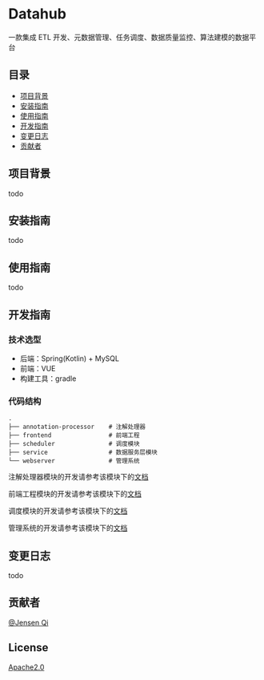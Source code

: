 # Datahub
一款集成 ETL 开发、元数据管理、任务调度、数据质量监控、算法建模的数据平台

## 目录
* [项目背景](#项目背景)
* [安装指南](#安装指南)
* [使用指南](#使用指南)
* [开发指南](#开发指南)
* [变更日志](#变更日志)
* [贡献者](#贡献者)

## 项目背景
todo

## 安装指南
todo

## 使用指南
todo

## 开发指南

### 技术选型
* 后端：Spring(Kotlin) + MySQL
* 前端：VUE
* 构建工具：gradle

### 代码结构
```
.
├── annotation-processor    # 注解处理器
├── frontend                # 前端工程
├── scheduler               # 调度模块
├── service                 # 数据服务层模块
└── webserver               # 管理系统
```

注解处理器模块的开发请参考该模块下的[文档](annotation-processor/README.md)

前端工程模块的开发请参考该模块下的[文档](frontend/README.md)

调度模块的开发请参考该模块下的[文档](scheduler/README.md)

管理系统的开发请参考该模块下的[文档](webserver/README.md)

## 变更日志
todo



## 贡献者
[@Jensen Qi](https://github.com/JensenQi)

## License
[Apache2.0](http://www.apache.org/licenses/LICENSE-2.0)
